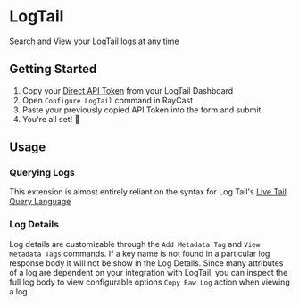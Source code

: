 # LogTail

Search and View your LogTail logs at any time

## Getting Started

1. Copy your [Direct API Token](https://betterstack.com/docs/logs/api/getting-started/) from your LogTail Dashboard
2. Open `Configure LogTail` command in RayCast
3. Paste your previously copied API Token into the form and submit
4. You're all set! 🎉

## Usage

### Querying Logs

This extension is almost entirely reliant on the syntax for Log Tail's [Live Tail Query Language](https://betterstack.com/docs/logs/using-logtail/live-tail-query-language/)

### Log Details

Log details are customizable through the `Add Metadata Tag` and `View Metadata Tags` commands. If a key name is not found in a particular log response body it will not be show in the Log Details. Since many attributes of a log are dependent on your integration with LogTail, you can inspect the full log body to view configurable options `Copy Raw Log` action when viewing a log.
